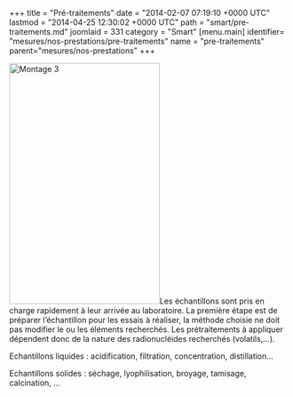 +++
title = "Pré-traitements"
date = "2014-02-07 07:19:10 +0000 UTC"
lastmod = "2014-04-25 12:30:02 +0000 UTC"
path = "smart/pre-traitements.md"
joomlaid = 331
category = "Smart"
[menu.main]
  identifier= "mesures/nos-prestations/pre-traitements"
  name = "pre-traitements"
  parent="mesures/nos-prestations"
+++
<p><img src="images/SMART/Montage_3.jpg" alt="Montage 3" width="271" height="433"/>Les échantillons sont pris en charge rapidement à leur arrivée au laboratoire. La première étape est de préparer l’échantillon pour les essais à réaliser, la méthode choisie ne doit pas modifier le ou les éléments recherchés. Les prétraitements à appliquer dépendent donc de la nature des radionucléides recherchés (volatils,…).</p>
<p>Echantillons liquides : acidification, filtration, concentration, distillation…     </p>
<p>Echantillons solides : séchage, lyophilisation, broyage, tamisage, calcination, …</p>
<p>                                                                                                                                                                      </p>
<p> </p>